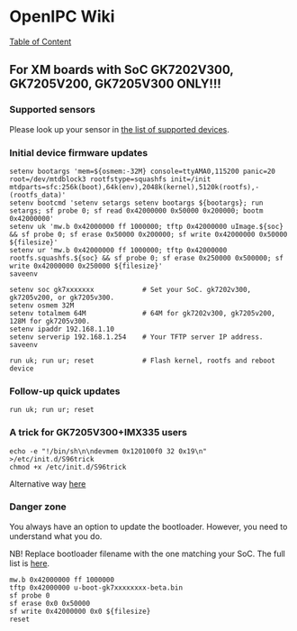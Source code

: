 # OpenIPC Wiki
[Table of Content](../../README.md)

For XM boards with SoC GK7202V300, GK7205V200, GK7205V300 ONLY!!!
-----------------------------------------------------------------

### Supported sensors

Please look up your sensor in [the list of supported devices][1].

### Initial device firmware updates

```
setenv bootargs 'mem=${osmem:-32M} console=ttyAMA0,115200 panic=20 root=/dev/mtdblock3 rootfstype=squashfs init=/init mtdparts=sfc:256k(boot),64k(env),2048k(kernel),5120k(rootfs),-(rootfs_data)'
setenv bootcmd 'setenv setargs setenv bootargs ${bootargs}; run setargs; sf probe 0; sf read 0x42000000 0x50000 0x200000; bootm 0x42000000'
setenv uk 'mw.b 0x42000000 ff 1000000; tftp 0x42000000 uImage.${soc} && sf probe 0; sf erase 0x50000 0x200000; sf write 0x42000000 0x50000 ${filesize}'
setenv ur 'mw.b 0x42000000 ff 1000000; tftp 0x42000000 rootfs.squashfs.${soc} && sf probe 0; sf erase 0x250000 0x500000; sf write 0x42000000 0x250000 ${filesize}'
saveenv

setenv soc gk7xxxxxxx            # Set your SoC. gk7202v300, gk7205v200, or gk7205v300.
setenv osmem 32M
setenv totalmem 64M              # 64M for gk7202v300, gk7205v200, 128M for gk7205v300.
setenv ipaddr 192.168.1.10
setenv serverip 192.168.1.254    # Your TFTP server IP address.
saveenv

run uk; run ur; reset            # Flash kernel, rootfs and reboot device
```

### Follow-up quick updates

```
run uk; run ur; reset
```

### A trick for GK7205V300+IMX335 users

```
echo -e "!/bin/sh\n\ndevmem 0x120100f0 32 0x19\n" >/etc/init.d/S96trick
chmod +x /etc/init.d/S96trick
```

Alternative way [here](https://github.com/OpenIPC/firmware/pull/117/files)

### Danger zone

You always have an option to update the bootloader. However, you need to
understand what you do.

NB! Replace bootloader filename with the one matching your SoC.
The full list is [here](https://github.com/OpenIPC/firmware/releases/tag/latest).

```
mw.b 0x42000000 ff 1000000
tftp 0x42000000 u-boot-gk7xxxxxxxx-beta.bin
sf probe 0
sf erase 0x0 0x50000
sf write 0x42000000 0x0 ${filesize}
reset
```

[1]: guide-supported-devices.md
